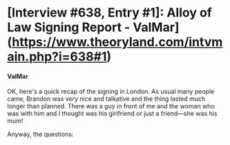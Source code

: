 # [Interview #638, Entry #1]: Alloy of Law Signing Report - ValMar](https://www.theoryland.com/intvmain.php?i=638#1)

#### ValMar

OK, here's a quick recap of the signing in London. As usual many people came, Brandon was very nice and talkative and the thing lasted much longer than planned. There was a guy in front of me and the woman who was with him and I thought was his girlfriend or just a friend—she was his mum!

Anyway, the questions:

